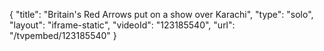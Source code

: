 {
    "title": "Britain's Red Arrows put on a show over Karachi",
    "type": "solo",
    "layout": "iframe-static",
    "videoId": "123185540",
    "url": "\/tvpembed\/123185540"
}